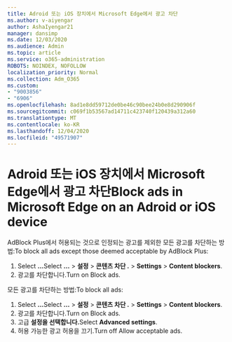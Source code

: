 ```yaml
---
title: Adroid 또는 iOS 장치에서 Microsoft Edge에서 광고 차단
ms.author: v-aiyengar
author: AshaIyengar21
manager: dansimp
ms.date: 12/03/2020
ms.audience: Admin
ms.topic: article
ms.service: o365-administration
ROBOTS: NOINDEX, NOFOLLOW
localization_priority: Normal
ms.collection: Adm_O365
ms.custom:
- "9003856"
- "6906"
ms.openlocfilehash: 8ad1e8dd59712de0be46c90bee24b0e8d290906f
ms.sourcegitcommit: c069f1b53567ad14711c423740f120439a312a60
ms.translationtype: MT
ms.contentlocale: ko-KR
ms.lasthandoff: 12/04/2020
ms.locfileid: "49571907"
---
```

# <a name="block-ads-in-microsoft-edge-on-an-adroid-or-ios-device"></a><span data-ttu-id="17ebe-102">Adroid 또는 iOS 장치에서 Microsoft Edge에서 광고 차단</span><span class="sxs-lookup"><span data-stu-id="17ebe-102">Block ads in Microsoft Edge on an Adroid or iOS device</span></span>

<span data-ttu-id="17ebe-103">AdBlock Plus에서 허용되는 것으로 인정되는 광고를 제외한 모든 광고를 차단하는 방법:</span><span class="sxs-lookup"><span data-stu-id="17ebe-103">To block all ads except those deemed acceptable by AdBlock Plus:</span></span>
1. <span data-ttu-id="17ebe-104">Select **...**</span><span class="sxs-lookup"><span data-stu-id="17ebe-104">Select **…**</span></span><span data-ttu-id="17ebe-105"> > **설정**  >  **콘텐츠 차단 .**</span><span class="sxs-lookup"><span data-stu-id="17ebe-105"> > **Settings** > **Content blockers**.</span></span>
2. <span data-ttu-id="17ebe-106">광고를 차단합니다.</span><span class="sxs-lookup"><span data-stu-id="17ebe-106">Turn on Block ads.</span></span>

<span data-ttu-id="17ebe-107">모든 광고를 차단하는 방법:</span><span class="sxs-lookup"><span data-stu-id="17ebe-107">To block all ads:</span></span>
1. <span data-ttu-id="17ebe-108">Select **...**</span><span class="sxs-lookup"><span data-stu-id="17ebe-108">Select **…**</span></span><span data-ttu-id="17ebe-109"> > **설정**  >  **콘텐츠 차단 .**</span><span class="sxs-lookup"><span data-stu-id="17ebe-109"> > **Settings** > **Content blockers**.</span></span>
2. <span data-ttu-id="17ebe-110">광고를 차단합니다.</span><span class="sxs-lookup"><span data-stu-id="17ebe-110">Turn on Block ads.</span></span>
3. <span data-ttu-id="17ebe-111">고급 **설정을 선택합니다.**</span><span class="sxs-lookup"><span data-stu-id="17ebe-111">Select **Advanced settings**.</span></span>
4. <span data-ttu-id="17ebe-112">허용 가능한 광고 허용을 끄기.</span><span class="sxs-lookup"><span data-stu-id="17ebe-112">Turn off Allow acceptable ads.</span></span>